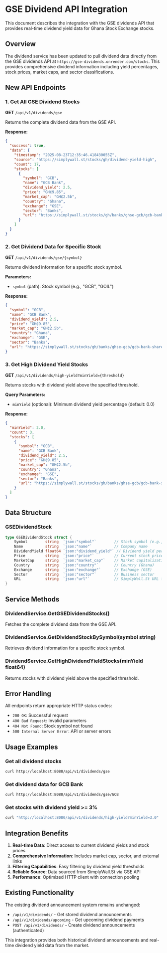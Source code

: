 # GSE Dividend API Integration

This document describes the integration with the GSE dividends API that provides real-time dividend yield data for Ghana Stock Exchange stocks.

## Overview

The dividend service has been updated to pull dividend data directly from the GSE dividends API at `https://gse-dividends.onrender.com/stocks`. This provides comprehensive dividend information including yield percentages, stock prices, market caps, and sector classifications.

## New API Endpoints

### 1. Get All GSE Dividend Stocks
**GET** `/api/v1/dividends/gse`

Returns the complete dividend data from the GSE API.

**Response:**
```json
{
  "success": true,
  "data": {
    "timestamp": "2025-08-23T12:35:46.418430055Z",
    "source": "https://simplywall.st/stocks/gh/dividend-yield-high",
    "count": 17,
    "stocks": [
      {
        "symbol": "GCB",
        "name": "GCB Bank",
        "dividend_yield": 2.5,
        "price": "GH₵9.85",
        "market_cap": "GH₵2.5b",
        "country": "Ghana",
        "exchange": "GSE",
        "sector": "Banks",
        "url": "https://simplywall.st/stocks/gh/banks/ghse-gcb/gcb-bank-shares"
      }
    ]
  }
}
```

### 2. Get Dividend Data for Specific Stock
**GET** `/api/v1/dividends/gse/{symbol}`

Returns dividend information for a specific stock symbol.

**Parameters:**
- `symbol` (path): Stock symbol (e.g., "GCB", "GOIL")

**Response:**
```json
{
  "symbol": "GCB",
  "name": "GCB Bank",
  "dividend_yield": 2.5,
  "price": "GH₵9.85",
  "market_cap": "GH₵2.5b",
  "country": "Ghana",
  "exchange": "GSE",
  "sector": "Banks",
  "url": "https://simplywall.st/stocks/gh/banks/ghse-gcb/gcb-bank-shares"
}
```

### 3. Get High Dividend Yield Stocks
**GET** `/api/v1/dividends/high-yield?minYield={threshold}`

Returns stocks with dividend yield above the specified threshold.

**Query Parameters:**
- `minYield` (optional): Minimum dividend yield percentage (default: 0.0)

**Response:**
```json
{
  "minYield": 2.0,
  "count": 3,
  "stocks": [
    {
      "symbol": "GCB",
      "name": "GCB Bank",
      "dividend_yield": 2.5,
      "price": "GH₵9.85",
      "market_cap": "GH₵2.5b",
      "country": "Ghana",
      "exchange": "GSE",
      "sector": "Banks",
      "url": "https://simplywall.st/stocks/gh/banks/ghse-gcb/gcb-bank-shares"
    }
  ]
}
```

## Data Structure

### GSEDividendStock
```go
type GSEDividendStock struct {
    Symbol        string  `json:"symbol"`        // Stock symbol (e.g., "GCB")
    Name          string  `json:"name"`          // Company name
    DividendYield float64 `json:"dividend_yield"` // Dividend yield percentage
    Price         string  `json:"price"`         // Current stock price with currency
    MarketCap     string  `json:"market_cap"`    // Market capitalization with currency
    Country       string  `json:"country"`       // Country (Ghana)
    Exchange      string  `json:"exchange"`      // Exchange (GSE)
    Sector        string  `json:"sector"`        // Business sector
    URL           string  `json:"url"`           // SimplyWall.St URL for more details
}
```

## Service Methods

### DividendService.GetGSEDividendStocks()
Fetches the complete dividend data from the GSE API.

### DividendService.GetDividendStockBySymbol(symbol string)
Retrieves dividend information for a specific stock symbol.

### DividendService.GetHighDividendYieldStocks(minYield float64)
Returns stocks with dividend yield above the specified threshold.

## Error Handling

All endpoints return appropriate HTTP status codes:
- `200 OK`: Successful request
- `400 Bad Request`: Invalid parameters
- `404 Not Found`: Stock symbol not found
- `500 Internal Server Error`: API or server errors

## Usage Examples

### Get all dividend stocks
```bash
curl http://localhost:8080/api/v1/dividends/gse
```

### Get dividend data for GCB Bank
```bash
curl http://localhost:8080/api/v1/dividends/gse/GCB
```

### Get stocks with dividend yield >= 3%
```bash
curl "http://localhost:8080/api/v1/dividends/high-yield?minYield=3.0"
```

## Integration Benefits

1. **Real-time Data**: Direct access to current dividend yields and stock prices
2. **Comprehensive Information**: Includes market cap, sector, and external links
3. **Filtering Capabilities**: Easy filtering by dividend yield thresholds
4. **Reliable Source**: Data sourced from SimplyWall.St via GSE API
5. **Performance**: Optimized HTTP client with connection pooling

## Existing Functionality

The existing dividend announcement system remains unchanged:
- `/api/v1/dividends/` - Get stored dividend announcements
- `/api/v1/dividends/upcoming` - Get upcoming dividend payments
- `POST /api/v1/dividends/` - Create dividend announcements (authenticated)

This integration provides both historical dividend announcements and real-time dividend yield data from the market.
